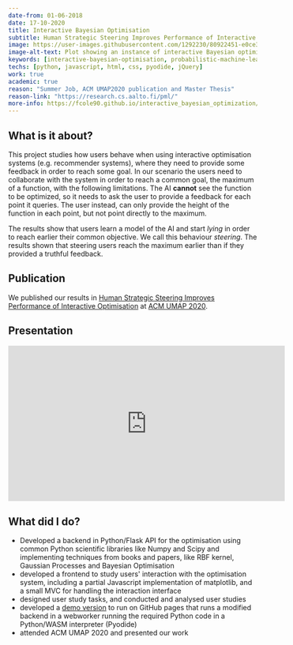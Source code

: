 ```yaml
---
date-from: 01-06-2018
date: 17-10-2020
title: Interactive Bayesian Optimisation
subtitle: Human Strategic Steering Improves Performance of Interactive Optimisation
image: https://user-images.githubusercontent.com/1292230/80922451-e0ce3a80-8d85-11ea-9b7b-f0c4bc428008.png
image-alt-text: Plot showing an instance of interactive Bayesian optimisation
keywords: [interactive-bayesian-optimisation, probabilistic-machine-learning]
techs: [python, javascript, html, css, pyodide, jQuery]
work: true
academic: true
reason: "Summer Job, ACM UMAP2020 publication and Master Thesis"
reason-link: "https://research.cs.aalto.fi/pml/"
more-info: https://fcole90.github.io/interactive_bayesian_optimization/
---
```


## What is it about?
This project studies how users behave when using interactive optimisation systems
(e.g. recommender systems), where they need to provide some feedback in order to reach some goal.
In our scenario the users need to collaborate with the system in order to reach a common goal, 
the maximum of a function, with the following limitations. 
The AI **cannot** see the function to be optimized, so it needs to ask the user to provide a feedback
for each point it queries. The user instead, can only provide the height of the function in each point,
but not point directly to the maximum.

The results show that users learn a model of the AI and start *lying* in order to reach earlier
their common objective. We call this behaviour *steering*. The results shown that steering users
reach the maximum earlier than if they provided a truthful feedback.

## Publication
We published our results in 
[Human Strategic Steering Improves Performance of Interactive Optimisation](https://doi.org/10.1145/3340631.3394883) 
at [ACM UMAP 2020](https://um.org/umap2020/).

## Presentation

<div class="responsive-iframe" style="--aspect-ratio: 16 / 9;">
    <iframe width="560"
            height="315"
            src="https://www.youtube-nocookie.com/embed/4noJRNVK9Ro"
            frameborder="0"
            allow="accelerometer; autoplay; encrypted-media; gyroscope; picture-in-picture" allowfullscreen>
    </iframe>
</div>


## What did I do?
- Developed a backend in Python/Flask API for the optimisation using common Python scientific 
  libraries like Numpy and Scipy and implementing techniques from books and papers, like RBF kernel, 
  Gaussian Processes and Bayesian Optimisation
- developed a frontend to study users' interaction with the optimisation system, including a partial
  Javascript implementation of matplotlib, and a small MVC for handling the interaction interface
- designed user study tasks, and conducted and analysed user studies
- developed a [demo version](https://fcole90.github.io/interactive_bayesian_optimization/demo.html) to 
  run on GitHub pages that runs a modified backend in a webworker running 
  the required Python code in a Python/WASM interpreter (Pyodide)
- attended ACM UMAP 2020 and presented our work